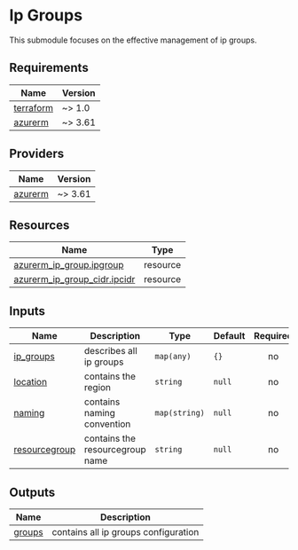 # Ip Groups

This submodule focuses on the effective management of ip groups.

## Requirements

| Name | Version |
|------|---------|
| <a name="requirement_terraform"></a> [terraform](#requirement\_terraform) | ~> 1.0 |
| <a name="requirement_azurerm"></a> [azurerm](#requirement\_azurerm) | ~> 3.61 |

## Providers

| Name | Version |
|------|---------|
| <a name="provider_azurerm"></a> [azurerm](#provider\_azurerm) | ~> 3.61 |

## Resources

| Name | Type |
|------|------|
| [azurerm_ip_group.ipgroup](https://registry.terraform.io/providers/hashicorp/azurerm/latest/docs/resources/ip_group) | resource |
| [azurerm_ip_group_cidr.ipcidr](https://registry.terraform.io/providers/hashicorp/azurerm/latest/docs/resources/ip_group_cidr) | resource |

## Inputs

| Name | Description | Type | Default | Required |
|------|-------------|------|---------|:--------:|
| <a name="input_ip_groups"></a> [ip\_groups](#input\_ip\_groups) | describes all ip groups | `map(any)` | `{}` | no |
| <a name="input_location"></a> [location](#input\_location) | contains the region | `string` | `null` | no |
| <a name="input_naming"></a> [naming](#input\_naming) | contains naming convention | `map(string)` | `null` | no |
| <a name="input_resourcegroup"></a> [resourcegroup](#input\_resourcegroup) | contains the resourcegroup name | `string` | `null` | no |

## Outputs

| Name | Description |
|------|-------------|
| <a name="output_groups"></a> [groups](#output\_groups) | contains all ip groups configuration |

